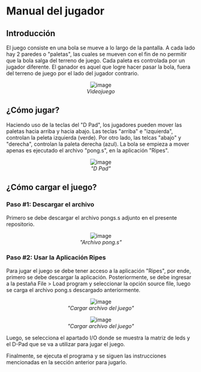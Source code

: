 # Manual del jugador

## Introducción

El juego consiste en una bola se mueve a lo largo de la pantalla. A cada lado hay 2 paredes o "paletas", las cuales se mueven con el fin de no permitir que la bola salga del terreno de juego. Cada paleta es controlada por un jugador diferente. El ganador es aquel que logre hacer pasar la bola, fuera del terreno de juego por el lado del jugador contrario.

<p align="center">
  <img src="https://github.com/user-attachments/assets/e868eaa0-3b54-406d-8e15-d3519ea33e8a" alt="image" />
  <br/>
  <em>Videojuego</em>
</p>


## ¿Cómo jugar?

Haciendo uso de la teclas del "D Pad", los jugadores pueden mover las paletas hacia arriba y hacia abajo. Las teclas "arriba" e "izquierda", controlan la peleta izquierda (verde). Por otro lado, las telcas "abajo" y "derecha", controlan la paleta derecha (azul). La bola se empieza a mover apenas es ejecutado el archivo "pong.s", en la aplicación "Ripes".

<p align="center">
  <img src="https://github.com/user-attachments/assets/c8434674-1c6d-460d-89a1-5fede694642f" alt="image" />
  <br/>
  <em>"D Pad"</em>
</p>

## ¿Cómo cargar el juego?
### Paso #1: Descargar el archivo
Primero se debe descargar el archivo pongs.s adjunto en el presente repositorio.
<p align="center">
  <img src="https://github.com/SaryVargasZ/Images/blob/main/Pongs.png" alt="image" />
  <br/>
  <em>"Archivo pong.s"</em>
</p>

### Paso #2: Usar la Aplicación Ripes
Para jugar el juego se debe tener acceso a la aplicación "Ripes", por ende, primero se debe descargar la aplicación. Posteriormente, se debe ingresar a la pestaña File > Load program y seleccionar la opción source file, luego se carga el archivo pong.s descargado anteriormente.
<p align="center">
  <img src="https://github.com/SaryVargasZ/Images/blob/main/Cargar.png" alt="image" />
  <br/>
  <em>"Cargar archivo del juego"</em>
</p>
<p align="center">
  <img src="https://github.com/SaryVargasZ/Images/blob/main/Cargar%20archivo.png" alt="image" />
  <br/>
  <em>"Cargar archivo del juego"</em>
</p>
Luego, se selecciona el apartado I/O donde se muestra la matriz de leds y el D-Pad que se va a utilizar para jugar el juego.

Finalmente, se ejecuta el programa y se siguen las instrucciones mencionadas en la sección anterior para jugarlo.


